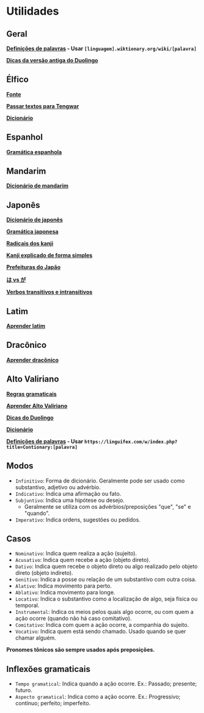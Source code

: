 # Utilidades

## Geral

**[Definições de palavras](https://wiktionary.org/wiki) - Usar `[linguagem].wiktionary.org/wiki/[palavra]`**

**[Dicas da versão antiga do Duolingo](duome.eu/tips)**

## Élfico

**[Fonte](https://www.cdnfonts.com/tengwar-annatar.font)**

**[Passar textos para Tengwar](https://www.tecendil.com)**

**[Dicionário](https://www.elfdict.com/)**

## Espanhol

**[Gramática espanhola](https://www.spanishdict.com/guide)**

## Mandarim

**[Dicionário de mandarim](hanzii.net)**

## Japonês

**[Dicionário de japonês](https://jisho.org/)**

**[Gramática japonesa](https://www.tofugu.com/japanese-grammar/)**

**[Radicais dos kanji](https://docs.google.com/spreadsheets/d/1PDY4D8TPz7b-KEFVMyV-uyrEVteopqs6hFoFERfXY-4/edit#gid=1180165444)**

**[Kanji explicado de forma simples](https://www.kanjidamage.com/)**

**[Prefeituras do Japão](https://thejapanesepage.com/prefectures-of-japan/)**

**[は vs が](https://8020japanese.com/wa-vs-ga/)**

**[Verbos transitivos e intransitivos](https://www.mlcjapanese.co.jp/Download/ViVt.pdf)**

## Latim

**[Aprender latim](https://www.nationalarchives.gov.uk/latin/)**

## Dracônico

**[Aprender dracônico](https://www.thuum.org/learn/)**

## Alto Valiriano

**[Regras gramaticais](https://docs.google.com/document/d/1sJ7us1CwhyZAcG1zJ61OLeOAL8t22FsLMO4FlrsPqP0/edit)**

**[Aprender Alto Valiriano](https://web.archive.org/web/20220322023216/https://wiki.dothraki.org/Learning_High_Valyrian)**

**[Dicas do Duolingo](https://duome.eu/tips/en/hv)**

**[Dicionário](valyrian-dictionary.com)**

**[Definições de palavras](https://linguifex.com/) - Usar `https://linguifex.com/w/index.php?title=Contionary:[palavra]`**

## Modos

-   `Infinitivo`: Forma de dicionário. Geralmente pode ser usado como substantivo, adjetivo ou advérbio.
-   `Indicativo`: Indica uma afirmação ou fato.
-   `Subjuntivo`: Indica uma hipótese ou desejo.
    -   Geralmente se utiliza com os advérbios/preposições "que", "se" e "quando".
-   `Imperativo`: Indica ordens, sugestões ou pedidos.

## Casos

-   `Nominativo`: Indica quem realiza a ação (sujeito).
-   `Acusativo`: Indica quem recebe a ação (objeto direto).
-   `Dativo`: Indica quem recebe o objeto direto ou algo realizado pelo objeto direto (objeto indireto).
-   `Genitivo`: Indica a posse ou relação de um substantivo com outra coisa.
-   `Alativo`: Indica movimento para perto.
-   `Ablativo`: Indica movimento para longe.
-   `Locativo`: Indica o substantivo como a localização de algo, seja física ou temporal.
-   `Instrumental`: Indica os meios pelos quais algo ocorre, ou com quem a ação ocorre (quando não há caso comitativo).
-   `Comitativo`: Indica com quem a ação ocorre, a companhia do sujeito.
-   `Vocativo`: Indica quem está sendo chamado. Usado quando se quer chamar alguém.

**Pronomes tônicos são sempre usados após preposições.**

## Inflexões gramaticais

-   `Tempo gramatical`: Indica quando a ação ocorre. Ex.: Passado; presente; futuro.
-   `Aspecto gramatical`: Indica como a ação ocorre. Ex.: Progressivo; contínuo; perfeito; imperfeito.
